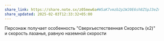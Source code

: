 ```yaml
---
share_link: https://share.note.sx/z05mew6a#WSaK7vmzb2p1WJ0E6sh8ZSpJ3eZnvcDU9IQvNDo7H+s
share_updated: 2025-02-03T12:33:32+05:00
---
```

Персонаж получает особенность "Сверхъестественная Скорость (х2)" и скорость лазанья, равную наземной скорости